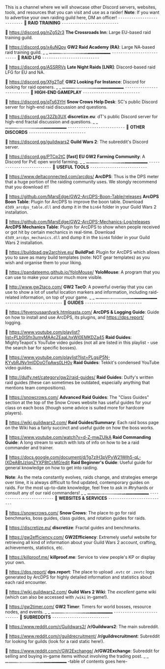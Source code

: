 This is a channel where we will showcase other Discord servers, websites, tools, and resources that you can visit and use as a raider!
**Note**: If you want to advertise your own raiding guild here, DM an officer!
`--------------------------`
:pushpin: **RAID TRAINING**
`--------------------------`

:link: <https://discord.gg/nZg52r3>
**The Crossroads Inn**: Large EU-based raid training guild.

:link:  <https://discord.gg/x4uNQpy>
**GW2 Raid Academy (RA)**: Large NA-based raid training guild.
_ _
![separator-small](../graphics/separators/separator-small.png)
`--------------------------`
:pushpin: **RAID LFG**
`--------------------------`

:link:  <https://discord.gg/ASSRRVs>
**Late Night Raids [LNR]**: Discord-based raid LFG for EU and NA.

:link:  <https://discord.gg/Xfg2TqF>
**GW2 Looking For Instance**: Discord for looking for raid openers.
_ _
![separator-small](../graphics/separators/separator-small.png)
`--------------------------`
:pushpin: **HIGH-END GAMEPLAY**
`--------------------------`

:link:  <https://discord.gg/qTs63YH>
**Snow Crows Help Desk**: SC's public Discord server for high-end raid discussion and questions.

:link:  <https://discord.gg/32Zb3UX>
**discretize.eu**: dT's public Discord server for high-end fractal discussion and questions.
_ _
![separator-small](../graphics/separators/separator-small.png)
`--------------------------`
:pushpin: **OTHER DISCORDS**
`--------------------------`

:link:  <https://discord.gg/guildwars2>
**Guild Wars 2**: The subreddit's Discord server.

:link: <https://discord.gg/PTCp2tC>
**[fast] EU GW2 Farming Community**: A Discord for PvE open world farming.
_ _
![separator-small](../graphics/separators/separator-small.png)
`--------------------------`
:pushpin: **USEFUL TOOLS**
`--------------------------`

:link:  <https://www.deltaconnected.com/arcdps/>
**ArcDPS**: Thus is the DPS meter that a huge portion of the raiding community uses. We stongly recommend that you download it!!

:link:  <https://github.com/MarsEdge/GW2-ArcDPS-Boon-Table/releases>
**ArcDPS Boon Table**: Plugin for ArcDPS to improve the boon table. Download `d3d9_arcdps_table.dll` and dump it in the `bin64` folder in your Guild Wars 2 installation.

:link:  <https://github.com/MarsEdge/GW2-ArcDPS-Mechanics-Log/releases>
**ArcDPS Mechanics Table**: Plugin for ArcDPS to show when people received or got hit by certain mechanics in real-time. Download `d3d9_arcdps_mechanics.dll` and dump it in the `bin64` folder in your Guild Wars 2 installation.

:link: <https://buildpad.gw2archive.eu/>
**BuildPad**: Plugin for ArcDPS which allows you to save as many build templates (note: NOT gear templates) as you wish and organise them to your liking.

:link:  <https://pandateemo.github.io/YoloMouse/>
**YoloMouse**: A program that you can use to make your cursor much more visible.

:link:  <http://www.gw2taco.com/>
**GW2 TacO**: A powerful overlay that you can use to show a lot of useful location markers and information, including raid-related information, on top of your game.
_ _
![separator-small](../graphics/separators/separator-small.png)
`--------------------------`
:pushpin: **GUIDES**
`--------------------------`

:link: <https://feverousaardvark.htmlpasta.com/>
**ArcDPS & Logging Guide**: Guide on how to install and use ArcDPS, its plugins, and <https://dps.report/> logging.

:link:  <https://www.youtube.com/playlist?list=PLb0ISfn3umyMAAcZEaaLhxWl0EMKDZa45>
**Raid Guides**: MightyTeapot's YouTube video guides (not all are listed in this playlist - use the search bar for specific bosses). 

:link:  <https://www.youtube.com/playlist?list=PLgsiP5N-KYybRJNy1mlDDoOTpAws0LH0v>
**Raid Guides**: Tekkit's condensed YouTube video guides.

:link:  <http://dulfy.net/category/gw2/raid-guides/>
**Raid Guides**: Dulfy's written raid guides (these can sometimes be outdated, especially anything that mentions team compositions).

:link:  <https://snowcrows.com/>
**Advanced Raid Guides**: The "Class Guides" section at the top of the Snow Crows website has useful guides for your class on each boss (though some advice is suited more for hardcore players).

:link:  <https://wiki.guildwars2.com/>
**Raid Guides/Summary**: Each raid boss page on the Wiki has a fairly succinct and useful guide on how the boss works.

:link:  <https://www.youtube.com/watch?v=d-Z-mwZUlkA>
**Raid Commanding Guide**: A long stream to watch with lots of info on how to be a raid commander and trainer.

:link:  <https://docs.google.com/document/d/1g7zlH3pVPvW21WIh5-qL-IXDeABtJzIqnZYXP8tCcM0/edit>
**Raid Beginner's Guide**: Useful guide for general knowledge on how to get into raiding.

**Note**: As the meta constantly evolves, raids change, and strategies emerge over time, it is always difficult to find updated, contemporary guides on raids. For the most up-to-date knowledge, feel free to ask in #tryhards or consult any of our raid commanders!
_ _
![separator-small](../graphics/separators/separator-small.png)
`--------------------------`
:pushpin: **WEBSITES & SERVICES**
`--------------------------`

:link:  <https://snowcrows.com/>
**Snow Crows**: The place to go for raid benchmarks, boss guides, class guides, and rotation guides for raids.

:link:  <https://discretize.eu/>
**discretize**: Fractal guides and benchmarks.

:link:  <https://gw2efficiency.com/>
**GW2Efficiency**: Extremely useful website for retrieving all kind of information about your Guild Wars 2 account, crafting, achievements, statistics, etc.

:link:  <https://killproof.me/>
**killproof.me**: Service to view people's KP or display your own.

:link:  <https://dps.report/>
**dps.report**: The place to upload `.evtc` or `.zevtc` logs generated by ArcDPS for highly detailed information and statistics about each raid encounter.

:link:  <https://wiki.guildwars2.com/>
**Guild Wars 2 Wiki**: The *excellent* game wiki (which can also be accessed with `/wiki` in-game!).

:link:  <https://gw2timer.com/>
**GW2 Timer**: Timers for world bosses, resource nodes, and events.
_ _
![separator-small](../graphics/separators/separator-small.png)
`--------------------------`
:pushpin: **SUBREDDITS**
`--------------------------`

:link:  <https://www.reddit.com/r/Guildwars2/>
**/r/Guildwars2**: The main subreddit.

:link:  <https://www.reddit.com/r/guildrecruitment/>
**/r/guildrecruitment**: Subreddit for looking for guilds (look for a raid static here!).

:link:  <https://www.reddit.com/r/GW2Exchange/>
**/r/GW2Exchange**: Subreddit for selling and buying in-game items without involving the trading post.
_ _
![separator-small](../graphics/separators/separator-small.png)
-table of contents goes here-